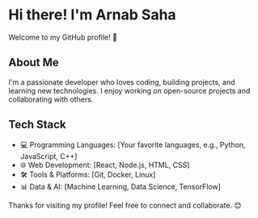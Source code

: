 # Hi there! I'm Arnab Saha 

Welcome to my GitHub profile! 🚀

## About Me
I'm a passionate developer who loves coding, building projects, and learning new technologies. I enjoy working on open-source projects and collaborating with others.

## Tech Stack
- 💻 Programming Languages: [Your favorite languages, e.g., Python, JavaScript, C++]
- 🌐 Web Development: [React, Node.js, HTML, CSS]
- 🛠️ Tools & Platforms: [Git, Docker, Linux]
- 📊 Data & AI: [Machine Learning, Data Science, TensorFlow]

Thanks for visiting my profile! Feel free to connect and collaborate. 😊

